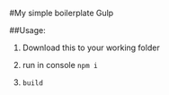 #My simple boilerplate Gulp

##Usage:

1. Download this to your working folder

2. run in console `npm i`

3. `build`
